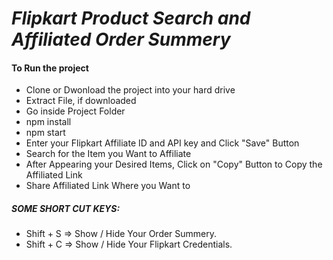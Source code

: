<h1><i>Flipkart Product Search and Affiliated Order Summery</i></h1>

<h4>To Run the project</h4>
<ul>
<li>Clone or Dwonload the project into your hard drive</li>
  <li>Extract File, if downloaded</li>
  <li>Go inside Project Folder</li>
<li>npm install</li>
<li>npm start</li>
<li>Enter your Flipkart Affiliate ID and API key and Click "Save" Button</li>
  <li>Search for the Item you Want to Affiliate</li>
  <li>After Appearing your Desired Items, Click on "Copy" Button to Copy the Affiliated Link</li>
  <li>Share Affiliated Link Where you Want to</li>
</ul>

<h5>SOME SHORT CUT KEYS:</h5>
<ul>
<li>Shift + S => Show / Hide Your Order Summery.</li>
<li>Shift + C => Show / Hide Your Flipkart Credentials.</li>
</ul>
